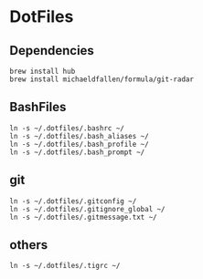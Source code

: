 # DotFiles

## Dependencies
```
brew install hub
brew install michaeldfallen/formula/git-radar
```

## BashFiles
```
ln -s ~/.dotfiles/.bashrc ~/
ln -s ~/.dotfiles/.bash_aliases ~/
ln -s ~/.dotfiles/.bash_profile ~/
ln -s ~/.dotfiles/.bash_prompt ~/
```

## git
```
ln -s ~/.dotfiles/.gitconfig ~/
ln -s ~/.dotfiles/.gitignore_global ~/
ln -s ~/.dotfiles/.gitmessage.txt ~/
```

## others
```
ln -s ~/.dotfiles/.tigrc ~/
```
